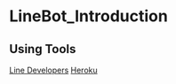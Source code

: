 # LineBot_Introduction

## Using Tools
[Line Developers](https://developers.line.biz/en/)
[Heroku](https://www.heroku.com/)
